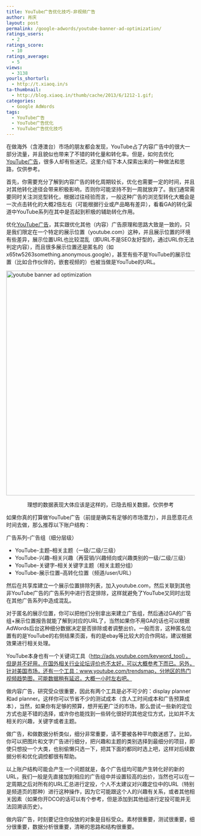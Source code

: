 ```yaml
---
title: YouTube广告优化技巧-非视频广告
author: 肖庆
layout: post
permalink: /google-adwords/youtube-banner-ad-optimization/
ratings_users:
  - 2
ratings_score:
  - 10
ratings_average:
  - 5
views:
  - 3138
yourls_shorturl:
  - http://t.xiaoq.in/s
ta-thumbnail:
  - http://blog.xiaoq.in/thumb/cache/2013/6/1212-1.gif;
categories:
  - Google AdWords
tags:
  - YouTube广告
  - YouTube广告优化
  - YouTube广告优化技巧
---
```

在做海外（含港澳台）市场的朋友都会发现，YouTube占了内容广告中的很大一部分流量，并且貌似也带来了不错的转化量和转化率。但是，如何去优化<span class='wp_keywordlink_affiliate'><a href="http://blog.xiaoq.in/tag/youtube%e5%b9%bf%e5%91%8a/" title="查看YouTube广告中的全部文章" target="_blank">YouTube广告</a></span>，很多人却有些迷茫。这里介绍下本人探索出来的一种做法和思路，仅供参考。

首先，你需要充分了解到内容广告的转化周期较长，优化也需要一定的时间，并且对其他转化途径会带来积极影响，否则你可能坚持不到一周就放弃了。我们通常需要同时关注浏览型转化，根据过往经验而言，一般这种广告的浏览型转化大概会是一次点击转化的大概2倍左右（可能根据行业或产品略有差异），看看GA的转化渠道中YouTube系列在其中是否起到积极的辅助转化作用。

优化<span class='wp_keywordlink_affiliate'><a href="http://blog.xiaoq.in/tag/youtube%e5%b9%bf%e5%91%8a/" title="查看YouTube广告中的全部文章" target="_blank">YouTube广告</a></span>，其实跟优化其他（内容）广告原理和思路大致是一致的，只是我们限定在一个特定的展示位置（youtube.com）这种，并且展示位置的环境有些差异，展示位置URL也比较混乱（即URL不是SEO友好型的，通过URL你无法判定内容），而且很多展示位置还是匿名的（如x65tw5263something.anonymous.google），甚至有些不是YouTube的展示位置（比如合作伙伴的，嵌套视频的）也被当做是YouTube的URL。

<img class="alignnone  wp-image-1213" alt="youtube banner ad optimization" src="http://blog.xiaoq.in/cdn/2013/06/youtube-banner-ad-optimization.gif" width="600" />

<p style="text-align: center;">
  理想的数据表现大体应该是这样的，已隐去相关数据，仅供参考
</p>

如果你真的打算做YouTube广告（前提是确实有足够的市场潜力），并且愿意花点时间去做，那么推荐以下账户结构：

广告系列&#8211;广告组（细分层级）

*   YouTube-主题&#8211;相关主题（一级/二级/三级）
*   YouTube-兴趣&#8211;相关兴趣（再营销/兴趣倾向或兴趣类别的一级/二级/三级）
*   YouTube-关键字&#8211;相关关键字主题（相关主题分组）
*   YouTube-展示位置&#8211;高转化位置（频道/user/URL）

然后在共享库建立一个展示位置排除列表，加入youtube.com，然后关联到其他非YouTube广告的广告系列中进行否定排除，这样就避免了YouTube又同时出现在其他广告系列中造成混乱。

对于匿名的展示位置，你可以把他们分别拿出来建立广告组，然后通过GA的广告组+展示位置报告就能了解到对应的URL了，当然如果你不用GA的话也可以根据AdWords后台这种细分数据决定是否排除或者调整出价。一般而言，这种匿名位置有的是YouTube的右侧结果页面，有的是ebay等比较大的合作网站，建议根据效果进行相关处理。

YouTube本身也有一个关键词工具（http://ads.youtube.com/keyword_tool），但是并不好用，在国外相关行业论坛评价也不太好，可以大概参考下而已。另外，针对美国市场，还有一个工具：www.youtube.com/trendsmap，分地区的热门视频趋势图，可能数据稍有延迟，大概一小时左右吧。

做内容广告，研究受众很重要，因此有两个工具是必不可少的：display planner和ad planner。这样你可以节省不少的测试成本（含人工时间成本和广告预算成本），当然，如果你有足够的预算，想开拓更广泛的市场，那么尝试一些新的定位方式也是不错的选择，或许你也能找到一些转化很好的其他定位方式，比如并不太相关的兴趣，关键字或者主题。

做广告，和做数据分析类似，细分非常重要，请不要被各种平均数迷惑了。比如，你可以把图片和文字广告进行细分，把兴趣和主题的类别选择到最细分的项目，即使只想投一个大类，也别偷懒只选一下，把其下面的都同时选上吧，这样对后续数据分析和优化调控都很有帮助。

以上账户结构可能会产生一个问题就是，各个广告组均可能产生转化好的新的URL，我们一般是先直接加到相应的广告组中并设置较高的出价，当然也可以在一定周期之后对所有的URL汇总进行定投，个人不太建议对兴趣定位中的URL（特别是频道页的那种）进行这种操作，因为它可能跟这个人的兴趣有关系，或者其他相关因素（如果你开DCO的话可以有个参考，但是添加到其他组进行定投可能并无法回溯该历史）。

做内容广告，时刻要记住你投放的对象是目标受众。素材很重要，测试很重要，细分很重要，数据分析很重要，清晰的思路和结构很重要。
